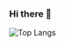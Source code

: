 ### Hi there 👋
![Top Langs](https://github-readme-stats.vercel.app/api/top-langs/?username=jaimegsandoval&layout=compact)


<!--
**JaimeGSandoval/jaimegsandoval** is a ✨ _special_ ✨ repository because its `README.md` (this file) appears on your GitHub profile.



- 🔭 I’m currently working on ...
- 🌱 I’m currently learning ...
- 👯 I’m looking to collaborate on ...
- 🤔 I’m looking for help with ...
- 💬 Ask me about ...
- 📫 How to reach me: ...
- 😄 Pronouns: ...
- ⚡ Fun fact: ...
-->
